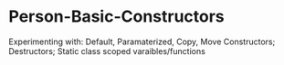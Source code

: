 # Person-Basic-Constructors

Experimenting with:
Default, Paramaterized, Copy, Move Constructors;
Destructors;
Static class scoped varaibles/functions
